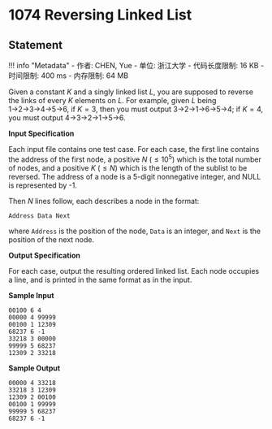 
# 1074 Reversing Linked List

## Statement

!!! info "Metadata"
    - 作者: CHEN, Yue
    - 单位: 浙江大学
    - 代码长度限制: 16 KB
    - 时间限制: 400 ms
    - 内存限制: 64 MB

Given a constant $K$ and a singly linked list $L$, you are supposed to reverse the links of every $K$ elements on $L$.  For example, given $L$ being 1→2→3→4→5→6, if $K = 3$, then you must output 3→2→1→6→5→4; if $K = 4$, you must output 4→3→2→1→5→6.

**Input Specification**

Each input file contains one test case.  For each case, the first line contains the address of the first node, a positive $N$ ($\le 10^5$) which is the total number of nodes, and a positive $K$ ($\le N$) which is the length of the sublist to be reversed.  The address of a node is a 5-digit nonnegative integer, and NULL is represented by -1.

Then $N$ lines follow, each describes a node in the format:
```
Address Data Next
```
where `Address` is the position of the node, `Data` is an integer, and `Next` is the position of the next node.

**Output Specification**

For each case, output the resulting ordered linked list.  Each node occupies a line, and is printed in the same format as in the input.

**Sample Input**
```plaintext
00100 6 4
00000 4 99999
00100 1 12309
68237 6 -1
33218 3 00000
99999 5 68237
12309 2 33218
```

**Sample Output**
```plaintext
00000 4 33218
33218 3 12309
12309 2 00100
00100 1 99999
99999 5 68237
68237 6 -1
```
